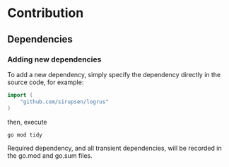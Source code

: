 # Contribution

## Dependencies

### Adding new dependencies

To add a new dependency, simply specify the dependency directly in the source code, for example:

``` go
import (
    "github.com/sirupsen/logrus"
)
```

then, execute

```shell
go mod tidy
```

Required dependency, and all transient dependencies, will be recorded in the go.mod and go.sum files. 